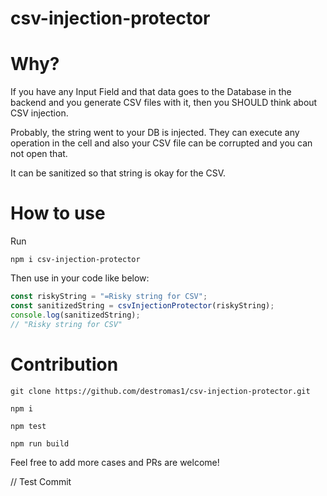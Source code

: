 # csv-injection-protector

# Why?

If you have any Input Field and that data goes to the Database in the backend and you generate CSV files with it, then you SHOULD think about CSV injection.

Probably, the string went to your DB is injected. They can execute any operation in the cell and also your CSV file can be corrupted and you can not open that.

It can be sanitized so that string is okay for the CSV.

# How to use

Run

`npm i csv-injection-protector`

Then use in your code like below:

```javascript
const riskyString = "=Risky string for CSV";
const sanitizedString = csvInjectionProtector(riskyString);
console.log(sanitizedString);
// "Risky string for CSV"
```

# Contribution

`git clone https://github.com/destromas1/csv-injection-protector.git`

`npm i`

`npm test`

`npm run build`

Feel free to add more cases and PRs are welcome!

// Test Commit
